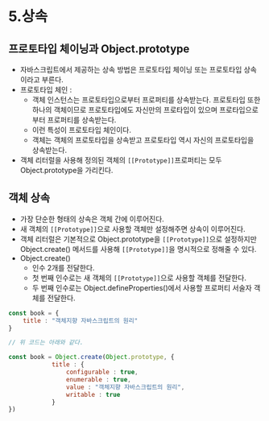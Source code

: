 
# 5.상속 

## 프로토타입 체이닝과 Object.prototype 

- 자바스크립트에서 제공하는 상속 방법은 프로토타입 체이닝 또는 프로토타입 상속이라고 부른다. 
- 프로토타입 체인 : 
	- 객체 인스턴스는 프로토타입으로부터 프로퍼티를 상속받는다. 프로토타입 또한 하나의 객체이므로 프로토타입에도 자신만의 프로타입이 있으며 프로타입으로부터 프로퍼티를 상속받는다. 
	- 이런 특성이 프로토타입 체인이다.
	- 객체는 객체의 프로토타입을 상속받고 프로토타입 역시 자신의 프로토타입을 상속받는다. 
- 객체 리터럴을 사용해 정의된 객체의 `[[Prototype]]`프로퍼티는 모두 Object.prototype을 가리킨다. 


## 객체 상속

- 가장 단순한 형태의 상속은 객체 간에 이루어진다. 
- 새 객체의 `[[Prototype]]`으로 사용할 객체만 설정해주면 상속이 이루어진다. 
- 객체 리터럴은 기본적으로 Object.prototype을 `[[Prototype]]`으로 설정하지만 Object.create() 메서드를 사용해 `[[Prototype]]`을 명시적으로 정해줄 수 있다. 
- Object.create()
	- 인수 2개를 전달한다. 
	- 첫 번째 인수로는 새 객체의 `[[Prototype]]`으로 사용할 객체를 전달한다. 
	- 두 번째 인수로는 Object.defineProperties()에서 사용할 프로퍼티 서술자 객체를 전달한다. 

```javascript
const book = {
	title : "객체지향 자바스크립트의 원리"
}

// 위 코드는 아래와 같다. 

const book = Object.create(Object.prototype, {
			title : {
				configurable : true, 
				enumerable : true, 
				value : "객체지향 자바스크립트의 원리", 
				writable : true 
			}
})
```


















